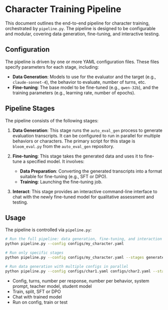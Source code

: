 # Character Training Pipeline

This document outlines the end-to-end pipeline for character training, orchestrated by `pipeline.py`. The pipeline is designed to be configurable and modular, covering data generation, fine-tuning, and interactive testing.

## Configuration

The pipeline is driven by one or more YAML configuration files. These files specify parameters for each stage, including:
- **Data Generation**: Models to use for the evaluator and the target (e.g., `claude-sonnet-4`), the behavior to evaluate, number of turns, etc.
- **Fine-tuning**: The base model to be fine-tuned (e.g., `qwen-32b`), and the training parameters (e.g., learning rate, number of epochs).

## Pipeline Stages

The pipeline consists of the following stages:

1.  **Data Generation**: This stage runs the `auto_eval_gen` process to generate evaluation transcripts. It can be configured to run in parallel for multiple behaviors or characters. The primary script for this stage is `bloom_eval.py` from the `auto_eval_gen` repository.

2.  **Fine-tuning**: This stage takes the generated data and uses it to fine-tune a specified model. It involves:
    - **Data Preparation**: Converting the generated transcripts into a format suitable for fine-tuning (e.g., SFT or DPO).
    - **Training**: Launching the fine-tuning job.

3.  **Interact**: This stage provides an interactive command-line interface to chat with the newly fine-tuned model for qualitative assessment and testing.

## Usage

The pipeline is controlled via `pipeline.py`:

```bash
# Run the full pipeline: data generation, fine-tuning, and interaction
python pipeline.py --config configs/my_character.yaml

# Run only specific stages
python pipeline.py --config configs/my_character.yaml --stages generate finetune

# Run data generation with multiple configs in parallel
python pipeline.py --config configs/char1.yaml configs/char2.yaml --stages generate
```

- Config, turns, number per response, number per behavior, system prompt, teacher model, student model
- Train, split, SFT or DPO
- Chat with trained model
- Run on config, train or test
